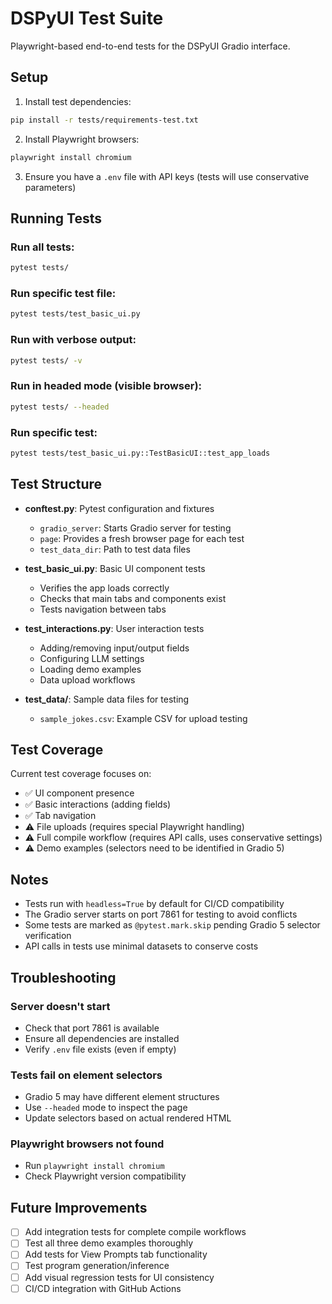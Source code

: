 # DSPyUI Test Suite

Playwright-based end-to-end tests for the DSPyUI Gradio interface.

## Setup

1. Install test dependencies:
```bash
pip install -r tests/requirements-test.txt
```

2. Install Playwright browsers:
```bash
playwright install chromium
```

3. Ensure you have a `.env` file with API keys (tests will use conservative parameters)

## Running Tests

### Run all tests:
```bash
pytest tests/
```

### Run specific test file:
```bash
pytest tests/test_basic_ui.py
```

### Run with verbose output:
```bash
pytest tests/ -v
```

### Run in headed mode (visible browser):
```bash
pytest tests/ --headed
```

### Run specific test:
```bash
pytest tests/test_basic_ui.py::TestBasicUI::test_app_loads
```

## Test Structure

- **conftest.py**: Pytest configuration and fixtures
  - `gradio_server`: Starts Gradio server for testing
  - `page`: Provides a fresh browser page for each test
  - `test_data_dir`: Path to test data files

- **test_basic_ui.py**: Basic UI component tests
  - Verifies the app loads correctly
  - Checks that main tabs and components exist
  - Tests navigation between tabs

- **test_interactions.py**: User interaction tests
  - Adding/removing input/output fields
  - Configuring LLM settings
  - Loading demo examples
  - Data upload workflows

- **test_data/**: Sample data files for testing
  - `sample_jokes.csv`: Example CSV for upload testing

## Test Coverage

Current test coverage focuses on:
- ✅ UI component presence
- ✅ Basic interactions (adding fields)
- ✅ Tab navigation
- ⚠️  File uploads (requires special Playwright handling)
- ⚠️  Full compile workflow (requires API calls, uses conservative settings)
- ⚠️  Demo examples (selectors need to be identified in Gradio 5)

## Notes

- Tests run with `headless=True` by default for CI/CD compatibility
- The Gradio server starts on port 7861 for testing to avoid conflicts
- Some tests are marked as `@pytest.mark.skip` pending Gradio 5 selector verification
- API calls in tests use minimal datasets to conserve costs

## Troubleshooting

### Server doesn't start
- Check that port 7861 is available
- Ensure all dependencies are installed
- Verify `.env` file exists (even if empty)

### Tests fail on element selectors
- Gradio 5 may have different element structures
- Use `--headed` mode to inspect the page
- Update selectors based on actual rendered HTML

### Playwright browsers not found
- Run `playwright install chromium`
- Check Playwright version compatibility

## Future Improvements

- [ ] Add integration tests for complete compile workflows
- [ ] Test all three demo examples thoroughly
- [ ] Add tests for View Prompts tab functionality
- [ ] Test program generation/inference
- [ ] Add visual regression tests for UI consistency
- [ ] CI/CD integration with GitHub Actions
